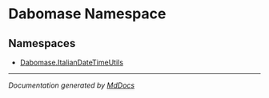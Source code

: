 ﻿<!--  
  <auto-generated>   
    The contents of this file were generated by a tool.  
    Changes to this file may be list if the file is regenerated  
  </auto-generated>   
-->

# Dabomase Namespace

## Namespaces

- [Dabomase.ItalianDateTimeUtils](ItalianDateTimeUtils/index.md)

___

*Documentation generated by [MdDocs](https://github.com/ap0llo/mddocs)*
